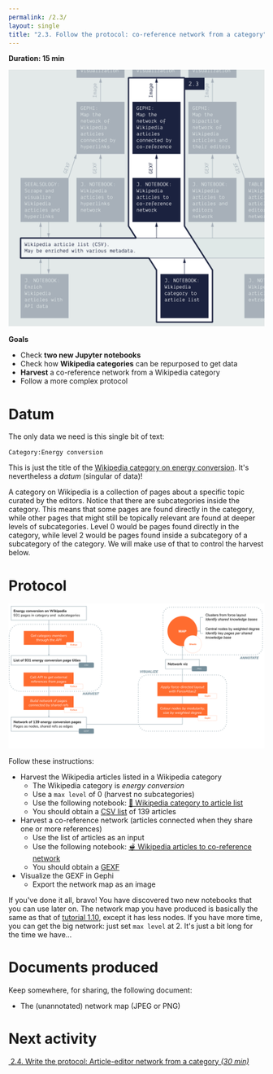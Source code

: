```yaml
---
permalink: /2.3/
layout: single
title: "2.3. Follow the protocol: co-reference network from a category"
---
```


**Duration: 15 min**

[
	![Overview tuto 2.3](../assets/images/2-3.jpg)
](../assets/images/2-3.jpg)

**Goals**
* Check **two new Jupyter notebooks**
* Check how **Wikipedia categories** can be repurposed to get data
* **Harvest** a co-reference network from a Wikipedia category
* Follow a more complex protocol

# Datum

The only data we need is this single bit of text:

```
Category:Energy conversion
```

This is just the title of the [Wikipedia category on energy conversion](https://en.wikipedia.org/wiki/Category:Energy_conversion). It's nevertheless a *datum* (singular of data)!

A category on Wikipedia is a collection of pages about a specific topic curated by the editors. Notice that there are subcategories inside the category. This means that some pages are found directly in the category, while other pages that might still be topically relevant are found at deeper levels of subcategories. Level 0 would be pages found directly in the category, while level 2 would be pages found inside a subcategory of a subcategory of the category. We will make use of that to control the harvest below.

# Protocol

[
	![Overview tuto 2.3](../assets/images/2-3/Protocol_Tutorial2-3.svg)
](../assets/images/2-3/Protocol_Tutorial2-3.svg)

Follow these instructions:
* Harvest the Wikipedia articles listed in a Wikipedia category
	* The Wikipedia category is *energy conversion*
	* Use a ```max level``` of 0 (harvest no subcategories)
	* Use the following notebook: [🍉&nbsp;Wikipedia category to article list](https://colab.research.google.com/github/jacomyma/mapping-controversies/blob/main/notebooks/Wikipedia_category_to_article_list.ipynb)
	* You should obtain a [<i class="fas fa-file-csv"></i> CSV list](../assets/data/2-3/wikipedia-articles.csv) of 139 articles
* Harvest a co-reference network (articles connected when they share one or more references)
	* Use the list of articles as an input
	* Use the following notebook: [🫕&nbsp;Wikipedia articles to co-reference network](https://colab.research.google.com/github/jacomyma/mapping-controversies/blob/main/notebooks/Wikipedia_articles_to_co_reference_network.ipynb)
	* You should obtain a [<i class="fas fa-file"></i> GEXF](../assets/data/2-3/wikipedia-articles-coreference-network.gexf)
* Visualize the GEXF in Gephi
	* Export the network map as an image

If you've done it all, bravo! You have discovered two new notebooks that you can use later on. The network map you have produced is basically the same as that of [tutorial 1.10](../1.10/), except it has less nodes. If you have more time, you can get the big network: just set ```max level``` at 2. It's just a bit long for the time we have...

# Documents produced

Keep somewhere, for sharing, the following document:
* The (unannotated) network map (JPEG or PNG)

# Next activity

[<i class="fas fa-forward"></i>&nbsp;2.4. Write the protocol: Article-editor network from a category *(30 min)*](../2.4/)
